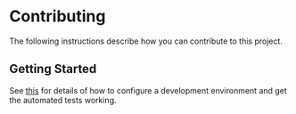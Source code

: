 # Contributing

The following instructions describe how you can contribute
to this project.

## Getting Started

See [this](../dev_env) for details of how to configure a development environment
and get the automated tests working.
